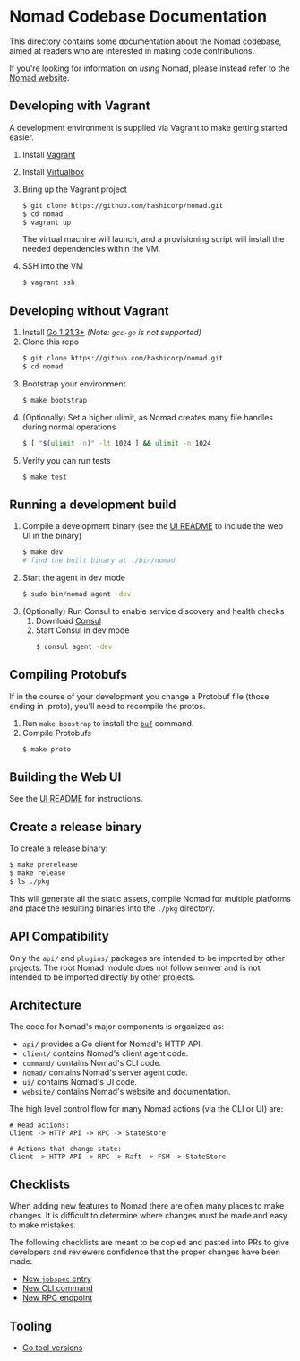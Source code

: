 Nomad Codebase Documentation
===

This directory contains some documentation about the Nomad codebase,
aimed at readers who are interested in making code contributions.

If you're looking for information on _using_ Nomad, please instead refer
to the [Nomad website](https://nomadproject.io).

Developing with Vagrant
---
A development environment is supplied via Vagrant to make getting started easier.

1. Install [Vagrant](https://www.vagrantup.com/docs/installation)
1. Install [Virtualbox](https://www.virtualbox.org/)
1. Bring up the Vagrant project
    ```sh
    $ git clone https://github.com/hashicorp/nomad.git
    $ cd nomad
    $ vagrant up
    ```

    The virtual machine will launch, and a provisioning script will install the
    needed dependencies within the VM.

1. SSH into the VM
    ```sh
    $ vagrant ssh
    ```

Developing without Vagrant
---
1. Install [Go 1.21.3+](https://golang.org/) *(Note: `gcc-go` is not supported)*
1. Clone this repo
   ```sh
   $ git clone https://github.com/hashicorp/nomad.git
   $ cd nomad
   ```
1. Bootstrap your environment
   ```sh
   $ make bootstrap
   ```
1. (Optionally) Set a higher ulimit, as Nomad creates many file handles during normal operations
   ```sh
   $ [ "$(ulimit -n)" -lt 1024 ] && ulimit -n 1024
   ```
1. Verify you can run tests
   ```sh
   $ make test
   ```

Running a development build
---
1. Compile a development binary (see the [UI README](https://github.com/hashicorp/nomad/blob/main/ui/README.md) to include the web UI in the binary)
    ```sh
    $ make dev
    # find the built binary at ./bin/nomad
    ```
1. Start the agent in dev mode
    ```sh
    $ sudo bin/nomad agent -dev
    ```
1. (Optionally) Run Consul to enable service discovery and health checks
    1. Download [Consul](https://www.consul.io/downloads)
    1. Start Consul in dev mode
        ```sh
        $ consul agent -dev
        ```

Compiling Protobufs
---
If in the course of your development you change a Protobuf file (those ending in .proto), you'll need to recompile the protos.

1. Run `make boostrap` to install the [`buf`](https://github.com/bufbuild/buf)
   command.
1. Compile Protobufs
    ```sh
    $ make proto
    ```

Building the Web UI
---
See the [UI README](https://github.com/hashicorp/nomad/blob/main/ui/README.md) for instructions.

Create a release binary
---
To create a release binary:

```sh
$ make prerelease
$ make release
$ ls ./pkg
```

This will generate all the static assets, compile Nomad for multiple
platforms and place the resulting binaries into the `./pkg` directory.

API Compatibility
--------------------
Only the `api/` and `plugins/` packages are intended to be imported by other projects. The root Nomad module does not follow semver and is not intended to be imported directly by other projects.

## Architecture

The code for Nomad's major components is organized as:

* `api/` provides a Go client for Nomad's HTTP API.
* `client/` contains Nomad's client agent code.
* `command/` contains Nomad's CLI code.
* `nomad/` contains Nomad's server agent code.
* `ui/` contains Nomad's UI code.
* `website/` contains Nomad's website and documentation.

The high level control flow for many Nomad actions (via the CLI or UI) are:

```
# Read actions:
Client -> HTTP API -> RPC -> StateStore

# Actions that change state:
Client -> HTTP API -> RPC -> Raft -> FSM -> StateStore
```

Checklists
---

When adding new features to Nomad there are often many places to make changes.
It is difficult to determine where changes must be made and easy to make
mistakes.

The following checklists are meant to be copied and pasted into PRs to give
developers and reviewers confidence that the proper changes have been made:

* [New `jobspec` entry](checklist-jobspec.md)
* [New CLI command](checklist-command.md)
* [New RPC endpoint](checklist-rpc-endpoint.md)

Tooling
---

* [Go tool versions](golang.md)
